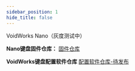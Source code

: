 ```yaml
---
sidebar_position: 1
hide_title: false
---
```


VoidWorks Nano（灰度测试中）

**Nano键盘固件仓库：** [固件仓库](https://github.com/VoidWorks-online/firmware-release/releases)

**VoidWorks键盘配置软件仓库** [配置软件仓库-待发布]()